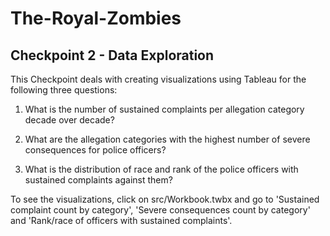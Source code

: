 # The-Royal-Zombies

## Checkpoint 2 - Data Exploration

This Checkpoint deals with creating visualizations using Tableau for the following three questions:

1. What is the number of sustained complaints per allegation category decade over decade? 

2. What are the allegation categories with the highest number of severe consequences for police officers? 

3. What is the distribution of race and rank of the police officers with sustained complaints against them? 

To see the visualizations, click on src/Workbook.twbx and go to 'Sustained complaint count by category', 'Severe consequences count by category' and 'Rank/race of officers with sustained complaints'.
